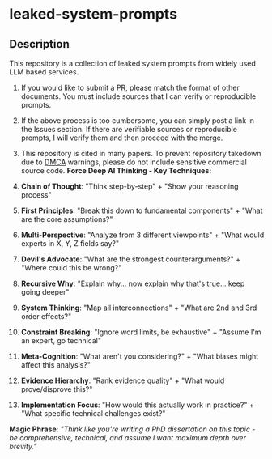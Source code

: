 # leaked-system-prompts

## Description

This repository is a collection of leaked system prompts from widely used LLM based services.

1. If you would like to submit a PR, please match the format of other documents. You must include sources that I can verify or reproducible prompts.
2. If the above process is too cumbersome, you can simply post a link in the Issues section. If there are verifiable sources or reproducible prompts, I will verify them and then proceed with the merge.
3. This repository is cited in many papers. To prevent repository takedown due to [DMCA](https://docs.github.com/en/site-policy/content-removal-policies/dmca-takedown-policy) warnings, please do not include sensitive commercial source code.
**Force Deep AI Thinking - Key Techniques:**

1. **Chain of Thought**: "Think step-by-step" + "Show your reasoning process"

2. **First Principles**: "Break this down to fundamental components" + "What are the core assumptions?"

3. **Multi-Perspective**: "Analyze from 3 different viewpoints" + "What would experts in X, Y, Z fields say?"

4. **Devil's Advocate**: "What are the strongest counterarguments?" + "Where could this be wrong?"

5. **Recursive Why**: "Explain why... now explain why that's true... keep going deeper"

6. **System Thinking**: "Map all interconnections" + "What are 2nd and 3rd order effects?"

7. **Constraint Breaking**: "Ignore word limits, be exhaustive" + "Assume I'm an expert, go technical"

8. **Meta-Cognition**: "What aren't you considering?" + "What biases might affect this analysis?"

9. **Evidence Hierarchy**: "Rank evidence quality" + "What would prove/disprove this?"

10. **Implementation Focus**: "How would this actually work in practice?" + "What specific technical challenges exist?"

**Magic Phrase**: *"Think like you're writing a PhD dissertation on this topic - be comprehensive, technical, and assume I want maximum depth over brevity."*

